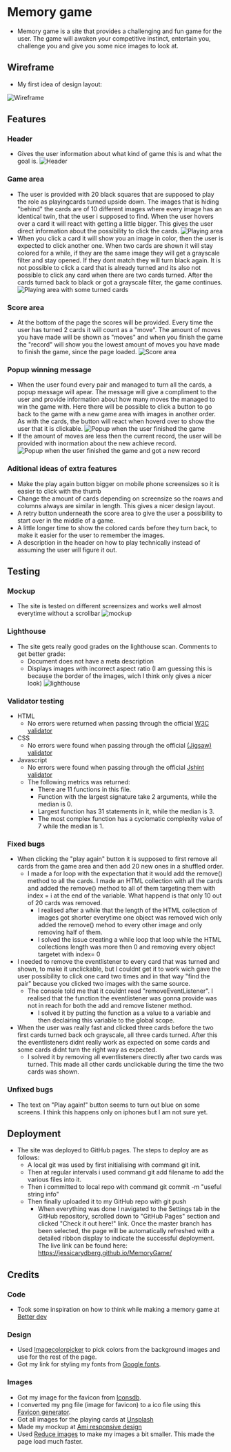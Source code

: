 # Memory game

- Memory game is a site that provides a challenging and fun game for the user. The game will awaken your competitive instinct, entertain you, challenge you and give you some nice images to look at.

## Wireframe

- My first idea of design layout:

![Wireframe](assets/images/wireframe.jpg)

## Features

### Header

- Gives the user information about what kind of game this is and what the goal is.
![Header](assets/images/header.jpg)

### Game area

- The user is provided with 20 black squares that are supposed to play the role as playingcards turned upside down. The images that is hiding "behind" the cards are of 10 different images where every image has an identical twin, that the user i supposed to find. When the user hovers over a card it will react with getting a little bigger. This gives the user direct information about the possibility to click the cards.
![Playing area](assets/images/game-area.jpg)
- When you click a card it will show you an image in color, then the user is expected to click another one. When two cards are shown it will stay colored for a while, if they are the same image they will get a grayscale filter and stay opened. If they dont match they will turn black again.
It is not possible to click a card that is already turned and its also not possible to click any card when there are two cards turned. After the cards turned back to black or got a grayscale filter, the game continues.
![Playing area with some turned cards](assets/images/game-area-colors.jpg)

### Score area

- At the bottom of the page the scores will be provided. Every time the user has turned 2 cards it will count as a "move". The amount of moves you have made will be shown as "moves" and when you finish the game the "record" will show you the lowest amount of moves you have made to finish the game, since the page loaded.
![Score area](assets/images/score-section.jpg)

### Popup winning message

- When the user found every pair and managed to turn all the cards, a popup message will apear. The message will give a compliment to the user and provide information about how many moves the managed to win the game with. 
Here there will be possible to click a button to go back to the game with a new game area with images in another order. As with the cards, the button will react when hoverd over to show the user that it is clickable.
![Popup when the user finished the game](assets/images/modal-norecord.jpg)
- If the amount of moves are less then the current record, the user will be provided with inormation about the new achieve record.
![Popup when the user finished the game and got a new record](assets/images/modal-record.jpg)

### Aditional ideas of extra features

- Make the play again button bigger on mobile phone screensizes so it is easier to click with the thumb
- Change the amount of cards depending on screensize so the roaws and columns always are similar in length. This gives a nicer design layout.
- A retry button underneath the score area to give the user a possibility to start over in the middle of a game.
- A little longer time to show the colored cards before they turn back, to make it easier for the user to remember the images.
- A description in the header on how to play technically instead of assuming the user will figure it out.

## Testing

### Mockup

- The site is tested on different screensizes and works well almost everytime without a scrollbar
![mockup](assets/images/mockup.jpg)

### Lighthouse

- The site gets really good grades on the lighthouse scan.
Comments to get better grade:
  - Document does not have a meta description
  - Displays images with incorrect aspect ratio (I am guessing this is because the border of the images, wich I think only gives a nicer look)
![lighthouse](assets/images/lighthouse.jpg)

### Validator testing

- HTML
  - No errors were returned when passing through the official <a href="https://validator.w3.org/nu/?doc=https%3A%2F%2Fjessicarydberg.github.io%2FMemoryGame%2F" target="_blank">W3C validator</a>
- CSS
  - No errors were found when passing through the official <a href="https://jigsaw.w3.org/css-validator/validator?uri=https%3A%2F%2Fjessicarydberg.github.io%2FMemoryGame%2F&profile=css3svg&usermedium=all&warning=1&vextwarning=&lang=en" target="_blank">(Jigsaw) validator</a>
- Javascript
  - No errors were found when passing through the official <a href="https://jshint.com/" target="_blank">Jshint validator</a>
  - The following metrics was returned:
    - There are 11 functions in this file.
    - Function with the largest signature take 2 arguments, while the median is 0.
    - Largest function has 31 statements in it, while the median is 3.
    - The most complex function has a cyclomatic complexity value of 7 while the median is 1.

### Fixed bugs

 - When clicking the "play again" button it is supposed to first remove all cards from the game area and then add 20 new ones in a shuffled order. 
   - I made a for loop with the expectation that it would add the remove() method to all the cards. I made an HTML collection with all the cards and added the remove() method to all of them targeting them with index = i at the end of the variable. What happend is that only 10 out of 20 cards was removed.
     - I realised after a while that the length of the HTML collection of images got shorter everytime one object was removed wich only added the remove() mehod to every other image and only removing half of them.
     - I solved the issue creating a while loop that loop while the HTML collections length was more then 0 and removing every object targetet with index= 0
 - I needed to remove the eventlistener to every card that was turned and shown, to make it unclickable, but I couldnt get it to work wich gave the user possibility to click one card two times and in that way "find the pair" because you clicked two images with the same source.
   - The console told me that it couldnt read "removeEventListener". I realised that the function the eventlistener was gonna provide was not in reach for both the add and remove listener method.
     - I solved it by putting the function as a value to a variable and then declairing this variable to the global scope.
 - When the user was really fast and clicked three cards before the two first cards turned back och grayscale, all three cards turned. After this the eventlisteners didnt really work as expected on some cards and some cards didnt turn the right way as expected.
   - I solved it by removing all eventlisteners directly after two cards was turned. This made all other cards unclickable during the time the two cards was shown.

### Unfixed bugs

 - The text on "Play again!" button seems to turn out blue on some screens. I think this happens only on iphones but I am not sure yet.

## Deployment

 - The site was deployed to GitHub pages. The steps to deploy are as follows:
   - A local git was used by first initialising with command git init.
   - Then at regular intervals i used command git add filename to add the various files into it.
   - Then i committed to local repo with command git commit -m "useful string info"
   - Then finally uploaded it to my GitHub repo with git push
     - When everything was done I navigated to the Settings tab in the GitHub repository, scrolled down to "GitHub Pages" section and clicked "Check it out here!" link.
Once the master branch has been selected, the page will be automatically refreshed with a detailed ribbon display to indicate the successful deployment.
The live link can be found here: https://jessicarydberg.github.io/MemoryGame/

## Credits

### Code

 - Took some inspiration on how to think while making a memory game at <a href="https://www.better.dev/build-a-memory-matching-game-in-javascript" target="_blank">Better dev</a>

### Design

 - Used <a href="https://imagecolorpicker.com/" target="_blank">Imagecolorpicker</a> to pick colors from the background images and use for the rest of the page.
 - Got my link for styling my fonts from <a href="https://fonts.google.com/" target="_blank">Google fonts</a>.

### Images

 - Got my image for the favicon from <a href="https://www.iconsdb.com/maroon-icons/micro-sd-icon.html" target="_blank">Iconsdb</a>.
 - I converted my png file (image for favicon) to a ico file using this <a href="https://favicon.io/" target="_blank">Favicon generator</a>.
 - Got all images for the playing cards at <a href="https://unsplash.com/" target="_blank">Unsplash</a>
 - Made my mockup at <a href="http://ami.responsivedesign.is/" target="_blank">Ami responsive design</a>
 - Used <a href="https://www.reduceimages.com/?gclid=CjwKCAiAgbiQBhAHEiwAuQ6BkjPcHdKgXFydjxwbJlulKrBysn4VcY1yxKLqQ-wAOrMoAlnrJ6zqxRoCkccQAvD_BwE" target="_blank">Reduce images</a> to make my images a bit smaller. This made the page load much faster.